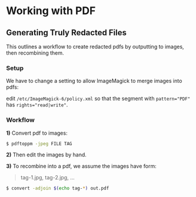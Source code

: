# Working with PDF

## Generating Truly Redacted Files

This outlines a workflow to create redacted pdfs by outputting to images, then recombining them.

### Setup

We have to change a setting to allow ImageMagick to merge images into pdfs:

edit `/etc/ImageMagick-6/policy.xml` so that the segment with `pattern="PDF"`
has `rights="read|write"`.

### Workflow

**1)** Convert pdf to images:

```sh
$ pdftoppm -jpeg FILE TAG
```

**2)** Then edit the images by hand.

**3)** To recombine into a pdf, we assume the images have form:

> tag-1.jpg, tag-2.jpg, ...

```sh
$ convert -adjoin $(echo tag-*) out.pdf
```


